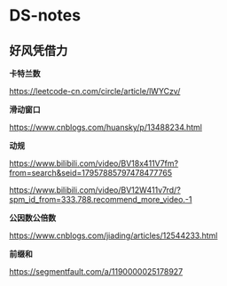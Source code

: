 # DS-notes

## 好风凭借力

**卡特兰数**

https://leetcode-cn.com/circle/article/lWYCzv/

**滑动窗口**

https://www.cnblogs.com/huansky/p/13488234.html

**动规**

https://www.bilibili.com/video/BV18x411V7fm?from=search&seid=17957885797478477765

https://www.bilibili.com/video/BV12W411v7rd/?spm_id_from=333.788.recommend_more_video.-1

**公因数公倍数**

https://www.cnblogs.com/jiading/articles/12544233.html

**前缀和**

https://segmentfault.com/a/1190000025178927